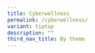 ```yaml
---
title: Cyberwellness
permalink: /cyberwellness/
variant: tiptap
description: ""
third_nav_title: By theme
---
```

<p></p>